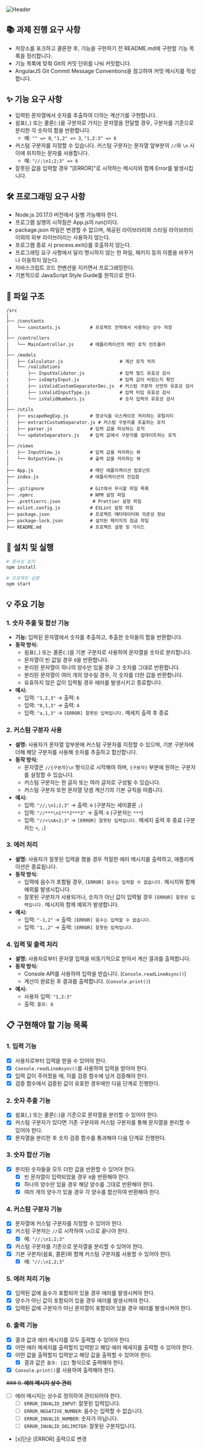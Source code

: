 
![Header](https://readme-decorate.vercel.app/api/get?type=rectangle&text=%5B1%EC%A3%BC%EC%B0%A8%5D+%EB%AC%B8%EC%9E%90%EC%97%B4+%EB%8D%A7%EC%85%88+%EA%B3%84%EC%82%B0%EA%B8%B0&width=750&height=250&fontSize=32&fontWeight=800&useGradient=true&fontColor=%23fff&backgroundColor=%23c9c9c9&gradientColor1=%23B3CCFF&gradientColor2=%23F2B8FF)


## 📚 과제 진행 요구 사항
- 저장소를 포크하고 클론한 후, 기능을 구현하기 전 README.md에 구현할 기능 목록을 정리합니다.
- 기능 목록에 맞춰 Git의 커밋 단위를 나눠 커밋합니다.
- AngularJS Git Commit Message Conventions을 참고하여 커밋 메시지를 작성합니다.

## ✨ 기능 요구 사항

- 입력된 문자열에서 숫자를 추출하여 더하는 계산기를 구현합니다.
- 쉼표(`,`) 또는 콜론(`:`)을 구분자로 가지는 문자열을 전달할 경우, 구분자를 기준으로 분리한 각 숫자의 합을 반환합니다.
  - 예: `"" => 0`, `"1,2" => 3`, `"1,2:3" => 6`
- 커스텀 구분자를 지정할 수 있습니다. 커스텀 구분자는 문자열 앞부분의 `//`와 `\n` 사이에 위치하는 문자를 사용합니다.
  - 예: `"//;\n1;2;3" => 6`
- 잘못된 값을 입력할 경우 "[ERROR]"로 시작하는 메시지와 함께 Error를 발생시킵니다.

## 🛠 프로그래밍 요구 사항
- Node.js 20.17.0 버전에서 실행 가능해야 한다.
- 프로그램 실행의 시작점은 App.js의 run()이다.
- package.json 파일은 변경할 수 없으며, 제공된 라이브러리와 스타일 라이브러리 이외의 외부 라이브러리는 사용하지 않는다.
- 프로그램 종료 시 process.exit()를 호출하지 않는다.
- 프로그래밍 요구 사항에서 달리 명시하지 않는 한 파일, 패키지 등의 이름을 바꾸거나 이동하지 않는다.
- 자바스크립트 코드 컨벤션을 지키면서 프로그래밍한다.
- 기본적으로 JavaScript Style Guide를 원칙으로 한다.


## 📂 파일 구조

```
/src
│
├── /constants
│   └── constants.js           # 프로젝트 전역에서 사용하는 상수 저장
│
├── /controllers
│   └── MainController.js      # 애플리케이션의 메인 로직 컨트롤러
│
├── /models
│   ├── Calculator.js                     # 계산 로직 처리
│   └── /validations
│       ├── InputValidator.js             # 입력 필드 유효성 검사
│       ├── isEmptyInput.js               # 입력 값이 비었는지 확인
│       ├── isValidCustomSeparatorDec.js  # 커스텀 구분자 선언의 유효성 검사
│       ├── isValidInputType.js           # 입력 타입 유효성 검사
│       └── isValidNumbers.js             # 숫자 입력의 유효성 검사
│
├── /utils
│   ├── escapeRegExp.js        # 정규식을 이스케이프 처리하는 유틸리티
│   ├── extractCustomSeparator.js # 커스텀 구분자를 추출하는 로직
│   ├── parser.js              # 입력 값을 파싱하는 로직
│   └── updateSeparators.js    # 입력 값에서 구분자를 업데이트하는 로직
│
├── /views
│   ├── InputView.js           # 입력 값을 처리하는 뷰
│   └── OutputView.js          # 출력 값을 처리하는 뷰
│
├── App.js                     # 메인 애플리케이션 컴포넌트
├── index.js                   # 애플리케이션의 진입점
│
├── .gitignore                 # Git에서 무시할 파일 목록
├── .npmrc                     # NPM 설정 파일
├── .prettierrc.json            # Prettier 설정 파일
├── eslint.config.js           # ESLint 설정 파일
├── package.json               # 프로젝트 메타데이터와 의존성 정보
├── package-lock.json          # 설치된 패키지의 잠금 파일
├── README.md                  # 프로젝트 설명 및 가이드

```

## 🚀 설치 및 실행

```bash
# 종속성 설치
npm install

# 프로젝트 실행
npm start
```

## 💡 주요 기능

### 1. 숫자 추출 및 합산 기능

- **기능:** 입력된 문자열에서 숫자를 추출하고, 추출한 숫자들의 합을 반환합니다.
- **동작 방식:**
  - 쉼표(`,`) 또는 콜론(`:`)을 기본 구분자로 사용하여 문자열을 숫자로 분리합니다.
  - 문자열이 빈 값일 경우 `0`을 반환합니다.
  - 분리된 문자열이 하나의 양수만 있을 경우 그 숫자를 그대로 반환합니다.
  - 분리된 문자열이 여러 개의 양수일 경우, 각 숫자를 더한 값을 반환합니다.
  - 유효하지 않은 값이 입력될 경우 에러를 발생시키고 종료합니다.
- **예시:** 
  - 입력: `"1,2,3"` → 출력: `6`
  - 입력: `"0,1,3"` → 출력: `4`
  - 입력: `"a,1,3"` → `[ERROR] 잘못된 입력입니다.` 메세지 출력 후 종료

### 2. **커스텀 구분자 사용**

- **설명:** 사용자가 문자열 앞부분에 커스텀 구분자를 지정할 수 있으며, 기본 구분자에 더해 해당 구분자를 사용해 숫자를 추출하고 합산합니다.
- **동작 방식:**
  - 문자열은 `//{구분자}\n` 형식으로 시작해야 하며, `{구분자}` 부분에 원하는 구분자를 설정할 수 있습니다.
  - 커스텀 구분자는 한 글자 또는 여러 글자로 구성될 수 있습니다.
  - 커스텀 구분자 또한 문자열 덧셈 계산기의 기본 규칙을 따릅니다.
- **예시:**
  - 입력: `"//;\n1;2;3"` → 출력: `6` (구분자는 세미콜론 `;`)
  - 입력: `"//***\n1***2***3"` → 출력: `6` (구분자는 `***`)
  - 입력: `"//<\nA<2;3"` → `[ERROR] 잘못된 입력입니다.` 메세지 출력 후 종료 (구분자는 `<`, `;`)

### 3. **에러 처리**

- **설명:** 사용자가 잘못된 입력을 했을 경우 적절한 에러 메시지를 출력하고, 애플리케이션은 종료됩니다.
- **동작 방식:**
  - 입력에 음수가 포함될 경우, `[ERROR] 음수는 입력할 수 없습니다.` 메시지와 함께 예외를 발생시킵니다.
  - 잘못된 구분자가 사용되거나, 숫자가 아닌 값이 입력될 경우 `[ERROR] 잘못된 입력입니다.` 메시지와 함께 예외가 발생합니다.
- **예시:**
  - 입력: `"-1,2"` → 출력: `[ERROR] 음수는 입력할 수 없습니다.`
  - 입력: `"1,,2"` → 출력: `[ERROR] 잘못된 입력입니다.`

### 4. **입력 및 출력 처리**

- **설명:** 사용자로부터 문자열 입력을 비동기적으로 받아서 계산 결과를 출력합니다.
- **동작 방식:**
  - Console API를 사용하여 입력을 받습니다. (`Console.readLineAsync()`)
  - 계산이 완료된 후 결과를 출력합니다. (`Console.print()`)
- **예시:**
  - 사용자 입력: `"1,2:3"`
  - 출력: `결과: 6`

## 📋 구현해야 할 기능 목록

### 1. **입력 기능**
- [x] 사용자로부터 입력을 받을 수 있어야 한다.
- [x] `Console.readLineAsync()`를 사용하여 입력을 받아야 한다.
- [x] 입력 값이 주어졌을 때, 이를 검증 함수에 넘겨 검증해야 한다.
- [x] 검증 함수에서 검증된 값이 유효한 경우에만 다음 단계로 진행한다.

### 2. **숫자 추출 기능**
- [x] 쉼표(`,`) 또는 콜론(`:`)을 기준으로 문자열을 분리할 수 있어야 한다.
- [x] 커스텀 구분자가 있다면 기존 구분자와 커스텀 구분자를 통해 문자열을 분리할 수 있어야 한다.
- [x] 문자열을 분리한 후 숫자 검증 함수를 통과해야 다음 단계로 진행한다.

### 3. **숫자 합산 기능**
- [x] 분리된 숫자들을 모두 더한 값을 반환할 수 있어야 한다.
  - [x] 빈 문자열이 입력되었을 경우 `0`을 반환해야 한다.
  - [x] 하나의 양수만 있을 경우 해당 양수를 그대로 반환해야 한다.
  - [x] 여러 개의 양수가 있을 경우 각 양수를 합산하여 반환해야 한다.

### 4. **커스텀 구분자 기능**
- [x] 문자열에 커스텀 구분자를 지정할 수 있어야 한다.
- [x] 커스텀 구분자는 `//`로 시작하여 `\n`으로 끝나야 한다.
  - [x] 예: `"//;\n1;2;3"`
- [x] 커스텀 구분자를 기준으로 문자열을 분리할 수 있어야 한다.
- [x] 기본 구분자(쉼표, 콜론)와 함께 커스텀 구분자를 사용할 수 있어야 한다.
  - [x] 예: `"//;\n1,2;3"`

### 5. **에러 처리 기능**
- [x] 입력된 값에 음수가 포함되어 있을 경우 에러를 발생시켜야 한다.
- [x] 양수가 아닌 값이 포함되어 있을 경우 에러를 발생시켜야 한다.
- [x] 입력된 값에 구분자가 아닌 문자열이 포함되어 있을 경우 에러를 발생시켜야 한다.

### 6. **출력 기능**
- [x] 결과 값과 에러 메시지를 모두 출력할 수 있어야 한다.
- [x] 어떤 에러 메세지를 출력할지 입력받고 해당 에러 메세지를 출력할 수 있어야 한다.
- [x] 어떤 값을 출력할지 입력받고 해당 값을 출력할 수 있어야 한다.
  - [x] 결과 값은 `결과: {값}` 형식으로 출력해야 한다.
- [x] `Console.print()`를 사용하여 출력해야 한다.

~~### 6. **에러 메시지 상수 관리**~~
- [ ] 에러 메시지는 상수로 정의하여 관리되어야 한다.
  - [ ] `ERROR_INVALID_INPUT`: 잘못된 입력입니다.
  - [ ] `ERROR_NEGATIVE_NUMBER`: 음수는 입력할 수 없습니다.
  - [ ] `ERROR_INVALID_NUMBER`: 숫자가 아닙니다.
  - [ ] `ERROR_INVALID_DELIMITER`: 잘못된 구분자입니다.
- [x]단순 [ERROR] 출력으로 변경
